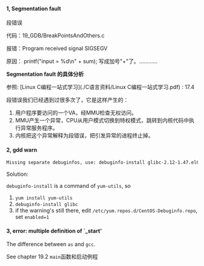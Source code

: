 #### 1,  Segmentation fault 

段错误

代码：19_GDB/BreakPointsAndOthers.c

报错：Program received signal SIGSEGV

原因： printf("input = %d\n" + sum);   写成加号"+"了。…………

**Segmentation fault 的具体分析**

参照: [Linux C编程一站式学习](./C语言资料/Linux C编程一站式学习.pdf) :  17.4

段错误我们已经遇到过很多次了，它是这样产生的：

1. 用户程序要访问的一个VA，经MMU检查无权访问。
2. MMU产生一个异常，CPU从用户模式切换到特权模式，跳转到内核代码中执行异常服务程序。
3. 内核把这个异常解释为段错误，把引发异常的进程终止掉。

#### 2, gdd warn

```txt
Missing separate debuginfos, use: debuginfo-install glibc-2.12-1.47.el6_2.9.i686 libgcc-4.4.6-3.el6.i686 libstdc++-4.4.6-3.el6.i68
```

Solution:

`debuginfo-install` is a command of `yum-utils`, so

1. `yum install yum-utils`
2. `debuginfo-install glibc`
3. if the warning's still there, edit `/etc/yum.repos.d/CentOS-Debuginfo.repo`, set `enabled=1`

#### 3,  error: multiple definition of `_start'

The difference between `as` and `gcc`.

See chapter 19.2  `main`函数和启动例程 

